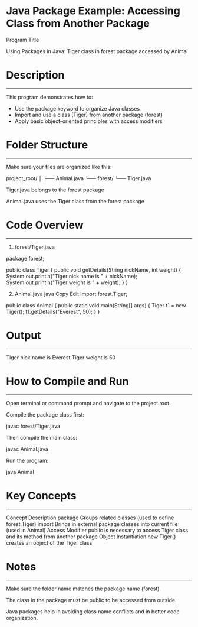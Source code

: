 # Java Package Example: Accessing Class from Another Package

Program Title

Using Packages in Java: Tiger class in forest package accessed by Animal



# Description
-------------
This program demonstrates how to:
* Use the package keyword to organize Java classes
* Import and use a class (Tiger) from another package (forest)
* Apply basic object-oriented principles with access modifiers



# Folder Structure
------------------
Make sure your files are organized like this:

project_root/
│
├── Animal.java
└── forest/
    └── Tiger.java

Tiger.java belongs to the forest package

Animal.java uses the Tiger class from the forest package



# Code Overview
---------------

1. forest/Tiger.java

package forest;

public class Tiger {
    public void getDetails(String nickName, int weight) {
        System.out.println("Tiger nick name is " + nickName);
        System.out.println("Tiger weight is " + weight);
    }
}


2. Animal.java
java
Copy
Edit
import forest.Tiger;

public class Animal {
    public static void main(String[] args) {
        Tiger t1 = new Tiger();
        t1.getDetails("Everest", 50);
    }
}



# Output
--------
Tiger nick name is Everest
Tiger weight is 50



# How to Compile and Run
------------------------
Open terminal or command prompt and navigate to the project root.

Compile the package class first:

javac forest/Tiger.java

Then compile the main class:

javac Animal.java



Run the program:

java Animal



# Key Concepts
--------------
Concept	Description
package	Groups related classes (used to define forest.Tiger)
import	Brings in external package classes into current file (used in Animal)
Access Modifier	public is necessary to access Tiger class and its method from another package
Object Instantiation	new Tiger() creates an object of the Tiger class



# Notes
-------
Make sure the folder name matches the package name (forest).

The class in the package must be public to be accessed from outside.

Java packages help in avoiding class name conflicts and in better code organization.